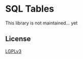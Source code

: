 SQL Tables
==========

This library is not maintained... yet


## License

[LGPLv3](./LICENSE "Lesser GNU Public License")
